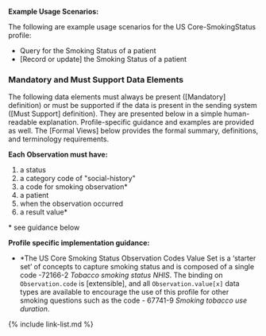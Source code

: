 
**Example Usage Scenarios:**

The following are example usage scenarios for the US Core-SmokingStatus
profile:

- Query for the Smoking Status of a patient
- [Record or update] the Smoking Status of a patient

### Mandatory and Must Support Data Elements

The following data elements must always be present ([Mandatory] definition) or must be supported if the data is present in the sending system ([Must Support] definition). They are presented below in a simple human-readable explanation. Profile-specific guidance and examples are provided as well. The [Formal Views] below provides the formal summary, definitions, and terminology requirements.

**Each Observation must have:**

1.  a status
1.  a category code of "social-history"
1.  a code for smoking observation*
1.  a patient
1.  when the observation occurred
2.  a result value*

\* see guidance below

**Profile specific implementation guidance:**

- \*The US Core Smoking Status Observation Codes Value Set is a ‘starter set’ of concepts to capture smoking status and is composed of a single code -72166-2 *Tobacco smoking status NHIS*.  The binding on `Observation.code` is [extensible], and all `Observation.value[x]` data types are available to encourage the use of this profile for other smoking questions such as the code - 67741-9 *Smoking tobacco use duration*.

{% include link-list.md %}
